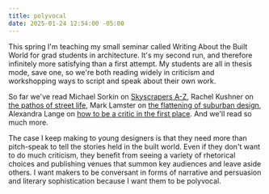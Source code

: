 ```yaml
---
title: polyvocal
date: 2025-01-24 12:54:00 -05:00
---
```


This spring I'm teaching my small seminar called Writing About the Built World for grad students in architecture. It's my second run, and therefore infinitely more satisfying than a first attempt. My students are all in thesis mode, save one, so we're both reading widely in criticism and workshopping ways to script and speak about their own work.

So far we've read Michael Sorkin on [Skyscrapers A-Z](https://www.readingdesign.org/skyscrapers), Rachel Kushner on [the pathos of street life](https://harpers.org/archive/2023/08/street-life/), Mark Lamster on [the flattening of suburban design](https://www.dallasnews.com/arts-entertainment/architecture/2022/09/28/the-flattening-why-everything-looks-like-everything-else/),  Alexandra Lange on [how to be a critic in the first place](https://placesjournal.org/article/how-to-be-an-architecture-critic/). And we'll read so much more. 

The case I keep making to young designers is that they need more than pitch-speak to tell the stories held in the built world. Even if they don't want to do much criticism, they benefit from seeing a variety of rhetorical choices and publishing venues that summon key audiences and leave aside others. I want makers to be conversant in forms of narrative and persuasion and literary sophistication because I want them to be polyvocal.